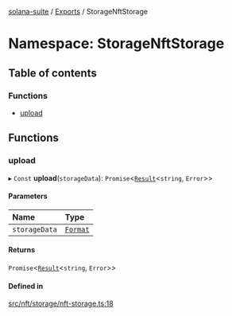 [solana-suite](../README.md) / [Exports](../modules.md) / StorageNftStorage

# Namespace: StorageNftStorage

## Table of contents

### Functions

- [upload](StorageNftStorage.md#upload)

## Functions

### upload

▸ `Const` **upload**(`storageData`): `Promise`<[`Result`](../modules.md#result)<`string`, `Error`\>\>

#### Parameters

| Name | Type |
| :------ | :------ |
| `storageData` | [`Format`](../interfaces/Storage.Format.md) |

#### Returns

`Promise`<[`Result`](../modules.md#result)<`string`, `Error`\>\>

#### Defined in

[src/nft/storage/nft-storage.ts:18](https://github.com/fukaoi/solana-suite/blob/d1cae4f/src/nft/storage/nft-storage.ts#L18)
